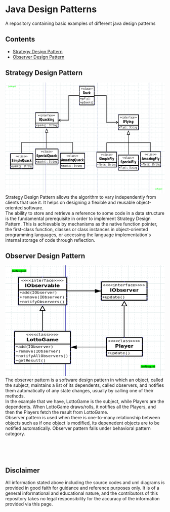 # Java Design Patterns
A repository containing basic examples of different java design patterns

## Contents
- [Strategy Design Pattern](https://jaenuguid.github.io/Java-Design-Patterns/#sdp)
- [Observer Design Pattern](https://jaenuguid.github.io/Java-Design-Patterns/#odp)




## Strategy Design Pattern<a id="sdp"></a>
<img src="https://github.com/JaeNuguid/Java-Design-Patterns/blob/master/Strategy%20design%20pattern/strategy-design-pattern.png?raw=true" height="350" width="600"/> <br/>
Strategy Design Pattern allows the algorithm to vary independently from clients that use it. It helps on designing a flexible and reusable object-oriented software.
<br/>
The ability to store and retrieve a reference to some code in a data structure is the fundamental prerequisite in order to implement Strategy Design Pattern. This is achievable by mechanisms as the native function pointer, the first-class function, classes or class instances in object-oriented programming languages, or accessing the language implementation's internal storage of code through reflection.

## Observer Design Pattern<a id="odp"></a>
<img src="https://github.com/JaeNuguid/Java-Design-Patterns/blob/master/Observer%20design%20pattern/observer-design-pattern.png?raw=true" height="350" width="600"/> <br/>
The observer pattern is a software design pattern in which an object, called the subject, maintains a list of its dependents, called observers, and notifies them automatically of any state changes, usually by calling one of their methods.
<br/>
In the example that we have, LottoGame is the subject, while Players are the dependents. When LottoGame draws/rolls, it notifies all the Players, and then the Players fetch the result from LottoGame.
<br/>
Observer pattern is used when there is one-to-many relationship between objects such as if one object is modified, its depenedent objects are to be notified automatically. Observer pattern falls under behavioral pattern category.


<br/><br/><br/>
## Disclaimer
All information stated above including the source codes and uml diagrams is provided in good faith for guidance and reference purposes only. It is of a general informational and educational nature, and the contributors of this repository takes no legal responsibility for the accuracy of the information provided via this page.
